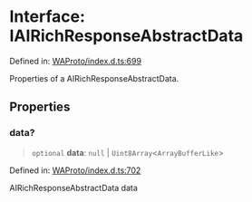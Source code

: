 # Interface: IAIRichResponseAbstractData

Defined in: [WAProto/index.d.ts:699](https://github.com/Fokusdotid/Baileys/blob/abcb8d9f2160683543784d4a7641ec0f8c55ed7e/WAProto/index.d.ts#L699)

Properties of a AIRichResponseAbstractData.

## Properties

### data?

> `optional` **data**: `null` \| `Uint8Array`\<`ArrayBufferLike`\>

Defined in: [WAProto/index.d.ts:702](https://github.com/Fokusdotid/Baileys/blob/abcb8d9f2160683543784d4a7641ec0f8c55ed7e/WAProto/index.d.ts#L702)

AIRichResponseAbstractData data
